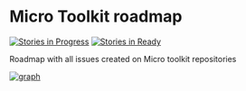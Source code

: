 # Micro Toolkit roadmap 
[![Stories in Progress](https://badge.waffle.io/micro-toolkit/roadmap.svg?label=in%20progress&title=In%20Progress)](http://waffle.io/micro-toolkit/roadmap)
[![Stories in Ready](https://badge.waffle.io/micro-toolkit/roadmap.png?label=ready&title=Ready)](https://waffle.io/micro-toolkit/roadmap)

Roadmap with all issues created on Micro toolkit repositories

[![graph](https://graphs.waffle.io/micro-toolkit/roadmap/throughput.svg)](https://waffle.io/micro-toolkit/roadmap/metrics)
